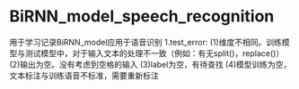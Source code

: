 # BiRNN_model_speech_recognition
用于学习记录BiRNN_model应用于语音识别
1.test_error:
  (1)维度不相同。训练模型与测试模型中，对于输入文本的处理不一致（例如：有无split()，replace()）
  (2)输出为空。没有考虑到空格的输入
  (3)label为空，有待查找
  (4)模型训练为空，文本标注与训练语音不标准，需要重新标注
